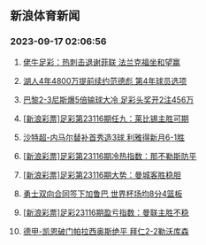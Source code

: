 ## 新浪体育新闻 
### 2023-09-17 02:06:56

1. [佬牛足彩：热刺击退谢菲联  法兰克福坐和望赢](https://sports.sina.com.cn/l/2023-09-16/doc-imzmwcek0721640.shtml)

2. [湖人4年4800万提前续约范德彪 第4年球员选项](https://sports.sina.com.cn/basketball/nba/2023-09-16/doc-imzmwcer2496350.shtml)

3. [巴黎2-3尼斯爆5倍输球大冷 足彩头奖开2注456万](https://sports.sina.com.cn/l/2023-09-16/doc-imzmwcek0721289.shtml)

4. [[新浪彩票]足彩第23116期任九：莱比锡主胜可期](https://sports.sina.com.cn/l/2023-09-16/doc-imzmwceq1482425.shtml)

5. [沙特超-内马尔替补首秀造3球 利雅得新月6-1胜](https://sports.sina.com.cn/global/others/2023-09-16/doc-imzmwink4590833.shtml)

6. [[新浪彩票]足彩第23116期冷热指数：那不勒斯防平](https://sports.sina.com.cn/l/2023-09-16/doc-imzmwcen4706895.shtml)

7. [[新浪彩票]足彩第23116期大势：曼城客胜稳胆](https://sports.sina.com.cn/l/2023-09-16/doc-imzmwcen4705176.shtml)

8. [勇士双向合同签下加鲁巴 世界杯场均8分4篮板](https://sports.sina.com.cn/basketball/nba/2023-09-16/doc-imzmwceq1477332.shtml)

9. [[新浪彩票]足彩23116期盈亏指数：曼联主胜不稳](https://sports.sina.com.cn/l/2023-09-16/doc-imzmwcen4705782.shtml)

10. [德甲-凯恩破门帕拉西奥斯绝平 拜仁2-2勒沃库森](https://sports.sina.com.cn/global/germany/2023-09-16/doc-imzmwcer2503339.shtml)

